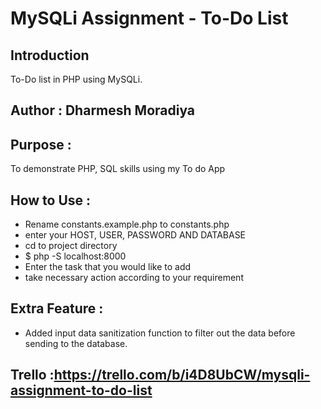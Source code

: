 # MySQLi Assignment - To-Do List

## Introduction
To-Do list in PHP using MySQLi.


## Author : Dharmesh Moradiya

## Purpose : 
To demonstrate PHP, SQL skills using my To do App

## How to Use :
- Rename constants.example.php to constants.php
- enter your HOST, USER, PASSWORD AND DATABASE
- cd to project directory
- $ php -S localhost:8000
- Enter the task that you would like to add
- take necessary action according to your requirement


## Extra Feature :
- Added input data sanitization function to filter out the data before sending to the database.

## Trello :https://trello.com/b/i4D8UbCW/mysqli-assignment-to-do-list 